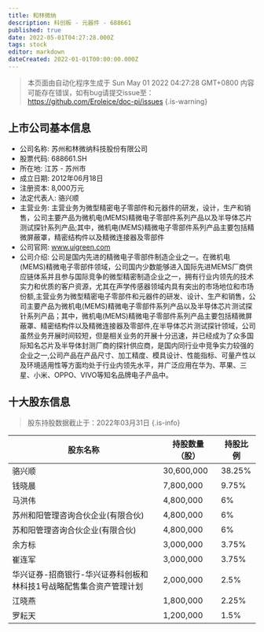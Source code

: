 ```yaml
---
title: 和林微纳
description: 科创板 - 元器件 - 688661
published: true
date: 2022-05-01T04:27:28.000Z
tags: stock
editor: markdown
dateCreated: 2022-01-01T00:00:00.000Z
---
```


> 本页面由自动化程序生成于 Sun May 01 2022 04:27:28 GMT+0800
> 内容可能存在错误，如有bug请提交issue至：https://github.com/Eroleice/doc-pi/issues
{.is-warning}

## 上市公司基本信息
- 公司名称: 苏州和林微纳科技股份有限公司
- 股票代码: 688661.SH
- 所在地: 江苏 - 苏州市
- 成立日期: 2012年06月18日
- 注册资本: 8,000万元
- 法定代表人: 骆兴顺
- 主营业务: 主营业务为微型精密电子零部件和元器件的研发，设计，生产和销售，公司主要产品为微机电(MEMS)精微电子零部件系列产品以及半导体芯片测试探针系列产品;其中，微机电(MEMS)精微电子零部件系列产品主要包括精微屏蔽罩，精密结构件以及精微连接器及零部件
- 公司官网: www.uigreen.com
- 公司介绍: 公司是国内先进的精微电子零部件制造企业之一。在微机电(MEMS)精微电子零部件领域，公司国内少数能够进入国际先进MEMS厂商供应链体系并且参与国际竞争的微型精密制造企业之一，拥有行业内领先的技术实力和优质的客户资源，尤其在声学传感器领域内具有突出的市场地位和市场份额,主营业务为微型精密电子零部件和元器件的研发、设计、生产和销售，公司主要产品为微机电(MEMS)精微电子零部件系列产品以及半导体芯片测试探针系列产品；其中，微机电(MEMS)精微电子零部件系列产品主要包括精微屏蔽罩、精密结构件以及精微连接器及零部件,在半导体芯片测试探针领域，公司虽然业务开展时间较短，但是相关业务的开展十分迅速，并已经成为了众多国际知名芯片及半导体封测厂商的探针供应商，是国内同行业中竞争实力较强的企业之一,公司产品在产品尺寸、加工精度、模具设计、性能指标、可量产性以及环境适用性等方面均处于行业内领先水平，并广泛应用在华为、苹果、三星、小米、OPPO、VIVO等知名品牌电子产品中。


## 十大股东信息
> 股东持股数据截止于：2022年03月31日
{.is-info}

| 股东名称 | 持股数量（股） | 持股比例 |
| --- | --- | --- |
| 骆兴顺 | 30,600,000 | 38.25% |
| 钱晓晨 | 7,800,000 | 9.75% |
| 马洪伟 | 4,800,000 | 6% |
| 苏州和阳管理咨询合伙企业(有限合伙) | 4,800,000 | 6% |
| 苏和阳管理咨询合伙企业(有限合伙) | 4,800,000 | 6% |
| 余方标 | 3,000,000 | 3.75% |
| 崔连军 | 3,000,000 | 3.75% |
| 华兴证券-招商银行-华兴证券科创板和林科技1号战略配售集合资产管理计划 | 2,000,000 | 2.5% |
| 江晓燕 | 1,800,000 | 2.25% |
| 罗耘天 | 1,200,000 | 1.5% |




